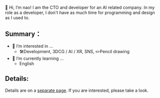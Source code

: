 👋 Hi, I’m nao! I am the CTO and developer for an AI related company. In my role as a developer, I don't have as much time for programming and design as I used to.

## Summary：
- 👀 I’m interested in ...
  - 🛠️Development, 3DCG / AI / XR, SNS, ✏️Pencil drawing
- 🌱 I’m currently learning ...
  - English

## Details:
Details are on a [separate page]((Details.md)). If you are interested, please take a look.





<!---
nao-anm-msc-jpn/nao-anm-msc-jpn is a ✨ special ✨ repository because its `README.md` (this file) appears on your GitHub profile.
You can click the Preview link to take a look at your changes.
--->
